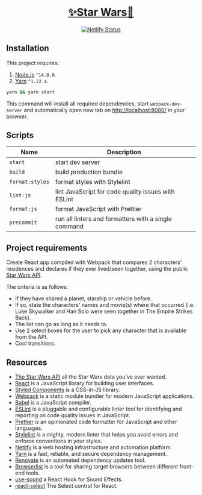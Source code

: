 <div align="center">
  <a href="https://XXX.netlify.app">
    <h1>✨Star Wars💫</h1>
  </a>

  <p>
    <a href="https://app.netlify.com/sites/XXX/deploys">
      <img src="https://api.netlify.com/api/v1/badges/XXX/deploy-status" alt="Netlify Status">
    </a>
  </p>
</div>

## Installation

This project requires: 

  1. [Node.js](https://nodejs.org/en/download/) `^14.0.0`.
  2. [Yarn](https://classic.yarnpkg.com/en/docs/install/#mac-stable) `^1.22.4`.

```bash
yarn && yarn start
```

This command will install all required dependencies, start `webpack-dev-server` and automatically open new tab on [http://localhost:8080/](http://localhost:8080/) in your browser.

## Scripts

Name | Description
---|---
`start` | start dev server
`build` | build production bundle
`format:styles` | format styles with Stylelint
`lint:js` | lint JavaScript for code quality issues with ESLint
`format:js` | format JavaScript with Prettier
`precommit` | run all linters and formatters with a single command

## Project requirements

Create React app compiled with Webpack that compares 2 characters' residences and declares if they ever lived/seen together, using the public [Star Wars API](https://swapi.dev/api/).

The criteria is as follows:

* If they have shared a planet, starship or vehicle before.
* If so, state the characters' names and movie(s) where that occurred (i.e. Luke Skywalker and Han Solo were seen together in The Empire Strikes Back).
* The list can go as long as it needs to.
* Use 2 select boxes for the user to pick any character that is available from the API.
* Cool transitions.

## Resources

* [The Star Wars API](https://swapi.dev/) all the Star Wars data you've ever wanted.
* [React](https://reactjs.org/docs/getting-started.html) is a JavaScript library for building user interfaces.
* [Styled Components](https://styled-components.com/docs) is a CSS-in-JS library.
* [Webpack](https://webpack.js.org/concepts) is a static module bundler for modern JavaScript applications.
* [Babel](https://babeljs.io/docs/en/) is a JavaScript compiler.
* [ESLint](https://eslint.org/docs/user-guide/getting-started) is a pluggable and configurable linter tool for identifying and reporting on code quality issues in JavaScript.
* [Prettier](https://prettier.io/docs/en/install.html) is an opinionated code formatter for JavaScript and other languages.
* [Stylelint](https://stylelint.io) is a mighty, modern linter that helps you avoid errors and enforce conventions in your styles.
* [Netlify](https://docs.netlify.com) is a web hosting infrastructure and automation platform.
* [Yarn](https://yarnpkg.com/) is a fast, reliable, and secure dependency management.
* [Renovate](https://github.com/renovatebot/renovate) is an automated dependency updates tool.
* [Browserlist](https://github.com/browserslist/browserslist) is a tool for sharing target browsers between different front-end tools.
* [use-sound](https://github.com/joshwcomeau/use-sound) a React Hook for Sound Effects.
* [react-select](https://github.com/JedWatson/react-select) The Select control for React.